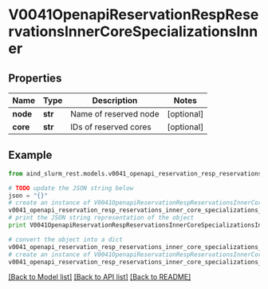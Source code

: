 # V0041OpenapiReservationRespReservationsInnerCoreSpecializationsInner


## Properties

Name | Type | Description | Notes
------------ | ------------- | ------------- | -------------
**node** | **str** | Name of reserved node | [optional] 
**core** | **str** | IDs of reserved cores | [optional] 

## Example

```python
from aind_slurm_rest.models.v0041_openapi_reservation_resp_reservations_inner_core_specializations_inner import V0041OpenapiReservationRespReservationsInnerCoreSpecializationsInner

# TODO update the JSON string below
json = "{}"
# create an instance of V0041OpenapiReservationRespReservationsInnerCoreSpecializationsInner from a JSON string
v0041_openapi_reservation_resp_reservations_inner_core_specializations_inner_instance = V0041OpenapiReservationRespReservationsInnerCoreSpecializationsInner.from_json(json)
# print the JSON string representation of the object
print V0041OpenapiReservationRespReservationsInnerCoreSpecializationsInner.to_json()

# convert the object into a dict
v0041_openapi_reservation_resp_reservations_inner_core_specializations_inner_dict = v0041_openapi_reservation_resp_reservations_inner_core_specializations_inner_instance.to_dict()
# create an instance of V0041OpenapiReservationRespReservationsInnerCoreSpecializationsInner from a dict
v0041_openapi_reservation_resp_reservations_inner_core_specializations_inner_form_dict = v0041_openapi_reservation_resp_reservations_inner_core_specializations_inner.from_dict(v0041_openapi_reservation_resp_reservations_inner_core_specializations_inner_dict)
```
[[Back to Model list]](../README.md#documentation-for-models) [[Back to API list]](../README.md#documentation-for-api-endpoints) [[Back to README]](../README.md)


